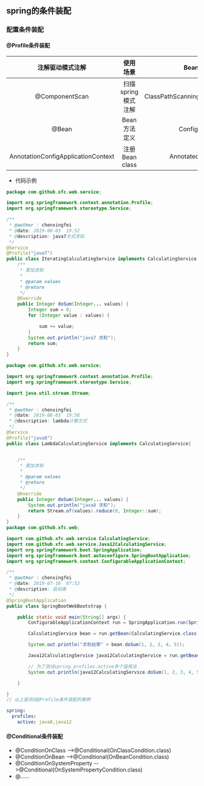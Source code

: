 ## spring的条件装配
### 配置条件装配
#### @Profile条件装配
|注解驱动模式注解|使用场景|Bean注解元信息解析期|
|:---:|:---:|:---:|
|@ComponentScan|扫描spring模式注解|ClassPathScanningCandidateComponentProvider|
|@Bean|Bean方法定义|ConfigurationClassParser|
|AnnotationConfigApplicationContext|注册Bean class|AnnotatedBeanDefinitionReader|
*   代码示例
```java
package com.github.xfc.web.service;

import org.springframework.context.annotation.Profile;
import org.springframework.stereotype.Service;

/**
 * @author : chenxingfei
 * @date: 2019-08-03  19:52
 * @description: java7方式求和
 */
@Service
@Profile("java7")
public class IteratingCalculatingService implements CalculatingService {
    /**
     * 累加求和
     *
     * @param values
     * @return
     */
    @Override
    public Integer doSum(Integer... values) {
        Integer sum = 0;
        for (Integer value : values) {

            sum += value;
        }
        System.out.println("java7 求和");
        return sum;
    }
}

package com.github.xfc.web.service;

import org.springframework.context.annotation.Profile;
import org.springframework.stereotype.Service;

import java.util.stream.Stream;

/**
 * @author : chenxingfei
 * @date: 2019-08-03  19:56
 * @description: lambda计算方式
 */
@Service
@Profile("java8")
public class LambdaCalculatingService implements CalculatingService{


    /**
     * 累加求和
     *
     * @param values
     * @return
     */
    @Override
    public Integer doSum(Integer... values) {
        System.out.println("java8 求和");
        return Stream.of(values).reduce(0, Integer::sum);
    }
}
package com.github.xfc.web;

import com.github.xfc.web.service.CalculatingService;
import com.github.xfc.web.service.Java12CalculatingService;
import org.springframework.boot.SpringApplication;
import org.springframework.boot.autoconfigure.SpringBootApplication;
import org.springframework.context.ConfigurableApplicationContext;

/**
 * @author : chenxingfei
 * @date: 2019-07-18  07:52
 * @description: 启动类
 */
@SpringBootApplication
public class SpringBootWebBootstrap {

    public static void main(String[] args) {
        ConfigurableApplicationContext run = SpringApplication.run(SpringBootWebBootstrap.class);

        CalculatingService bean = run.getBean(CalculatingService.class);

        System.out.println("求和结果" + bean.doSum(1, 2, 3, 4, 5));

        Java12CalculatingService java12CalculatingService = run.getBean(Java12CalculatingService.class);

        // 为了测试spring.profiles.active多个值用法
        System.out.println(java12CalculatingService.doSum(1, 2, 3, 4, 5));

    }

}
// 以上是测试@Profile条件装配的案例
```
```yaml
spring:
  profiles:
    active: java8,java12
```

#### @Conditional条件装配
*   @ConditionOnClass -->@Conditional(OnClassCondition.class)
*   @ConditionOnBean -->@Conditional(OnBeanCondition.class)
*   @ConditionOnSystemProperty -->@Conditional(OnSystemPropertyCondition.class)
*   @......
